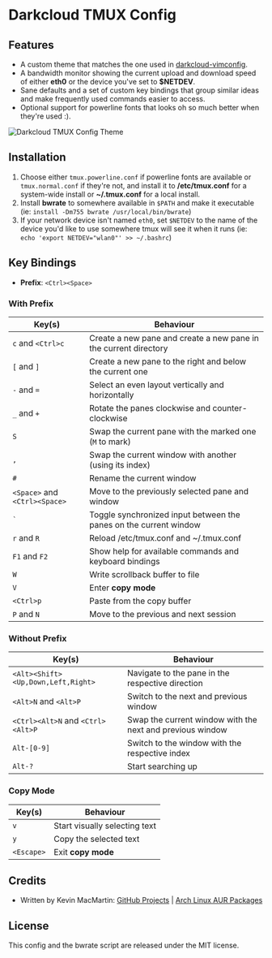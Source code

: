 # Darkcloud TMUX Config

## Features

* A custom theme that matches the one used in [darkcloud-vimconfig](https://github.com/prurigro/darkcloud-vimconfig).
* A bandwidth monitor showing the current upload and download speed of either **eth0** or the device you've set to **$NETDEV**.
* Sane defaults and a set of custom key bindings that group similar ideas and make frequently used commands easier to access.
* Optional support for powerline fonts that looks oh so much better when they're used :).

![Darkcloud TMUX Config Theme](https://i.imgur.com/Ps3XmMc.png)

## Installation

1. Choose either `tmux.powerline.conf` if powerline fonts are available or `tmux.normal.conf` if they're not, and install it to __/etc/tmux.conf__ for a system-wide install or __~/.tmux.conf__ for a local install.
1. Install **bwrate** to somewhere available in `$PATH` and make it executable (ie: `install -Dm755 bwrate /usr/local/bin/bwrate`)
1. If your network device isn't named `eth0`, set `$NETDEV` to the name of the device you'd like to use somewhere tmux will see it when it runs (ie: `echo 'export NETDEV="wlan0"' >> ~/.bashrc`)

## Key Bindings

* **Prefix**: `<Ctrl><Space>`

### With Prefix

| Key(s)                                  | Behaviour                                                          |
|-----------------------------------------|--------------------------------------------------------------------|
| `c` and `<Ctrl>c`                       | Create a new pane and create a new pane in the current directory   |
| `[` and `]`                             | Create a new pane to the right and below the current one           |
| `-` and `=`                             | Select an even layout vertically and horizontally                  |
| `_` and `+`                             | Rotate the panes clockwise and counter-clockwise                   |
| `S`                                     | Swap the current pane with the marked one (`M` to mark)            |
| `,`                                     | Swap the current window with another (using its index)             |
| `#`                                     | Rename the current window                                          |
| `<Space>` and `<Ctrl><Space>`           | Move to the previously selected pane and window                    |
| `` ` ``                                 | Toggle synchronized input between the panes on the current window  |
| `r` and `R`                             | Reload /etc/tmux.conf  and ~/.tmux.conf                            |
| `F1` and `F2`                           | Show help for available commands and keyboard bindings             |
| `W`                                     | Write scrollback buffer to file                                    |
| `V`                                     | Enter **copy mode**                                                |
| `<Ctrl>p`                               | Paste from the copy buffer                                         |
| `P` and `N`                             | Move to the previous and next session                              |

### Without Prefix

| Key(s)                                  | Behaviour                                                          |
|-----------------------------------------|--------------------------------------------------------------------|
| `<Alt><Shift><Up,Down,Left,Right>`      | Navigate to the pane in the respective direction                   |
| `<Alt>N` and `<Alt>P`                   | Switch to the next and previous window                             |
| `<Ctrl><Alt>N` and `<Ctrl><Alt>P`       | Swap the current window with the next and previous window          |
| `Alt-[0-9]`                             | Switch to the window with the respective index                     |
| `Alt-?`                                 | Start searching up                                                 |

### Copy Mode

| Key(s)                                  | Behaviour                                                          |
|-----------------------------------------|--------------------------------------------------------------------|
| `v`                                     | Start visually selecting text                                      |
| `y`                                     | Copy the selected text                                             |
| `<Escape>`                              | Exit **copy mode**

## Credits

* Written by Kevin MacMartin: [GitHub Projects](https://github.com/prurigro) | [Arch Linux AUR Packages](https://aur.archlinux.org/packages/?SeB=m&K=prurigro)

## License

This config and the bwrate script are released under the MIT license.
